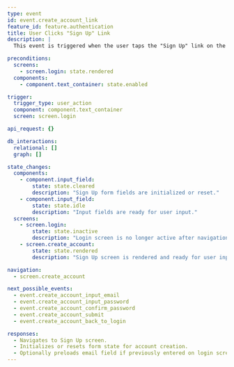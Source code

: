 ```yaml
---
type: event
id: event.create_account_link
feature_id: feature.authentication
title: User Clicks "Sign Up" Link
description: |
  This event is triggered when the user taps the "Sign Up" link on the login screen. The app navigates to the Sign Up screen, initializing or resetting the form state. No backend interaction occurs at this stage.

preconditions:
  screens:
    - screen.login: state.rendered
  components:
    - component.text_container: state.enabled

trigger:
  trigger_type: user_action
  component: component.text_container
  screen: screen.login

api_request: {}

db_interactions:
  relational: []
  graph: []

state_changes:
  components:
    - component.input_field:
        state: state.cleared
        description: "Sign Up form fields are initialized or reset."
    - component.input_field:
        state: state.idle
        description: "Input fields are ready for user input."
  screens:
    - screen.login:
        state: state.inactive
        description: "Login screen is no longer active after navigation."
    - screen.create_account:
        state: state.rendered
        description: "Sign Up screen is rendered and ready for user input."

navigation:
  - screen.create_account

next_possible_events:
  - event.create_account_input_email
  - event.create_account_input_password
  - event.create_account_confirm_password
  - event.create_account_submit
  - event.create_account_back_to_login

responses:
  - Navigates to Sign Up screen.
  - Initializes or resets form state for account creation.
  - Optionally preloads email field if previously entered on login screen.
---
```


